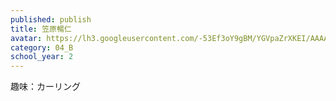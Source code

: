 ```yaml
---
published: publish
title: 笠原暢仁
avatar: https://lh3.googleusercontent.com/-53Ef3oY9gBM/YGVpaZrXKEI/AAAAAAAAUos/8oTkw6wc5YckEnHIErsaTySR-ZTrZzewgCE0YBhgLKroEAL1OcqzPb1A80melKvyLgTOWy8jh2H4CjL8i2JTrOaY7YI9XZPade-uzkRQYLqKFP8BgFpM4R1_YSrnBV45tlUPY_jk9m7G_MNMT6jG_co3KQ77xomffjWlYqA0wwJxOKVZC0IBeEGjZzFhzB0UEpr4n4A2Cuyb0FjLP4_2MUH962aFkdpMYjAINLlE_KXurl6QrD7bqVfJh0wRodWkDpK9YxXamPc5oHDY0k21K4dAcqWcFHTK9E4jnTBWeH8fgjJvuxgdUGpDaBoiaEEqOBW-MRj2GQH_VrYW3ppm2qseuGybR0E020HwNetoXhluH9Rqkf6s_Pn_z4YDbOH99PmHeACndG75a7_N_3eMW_ceoTWNuyNjVLNK0_f1HpTmBvOJtnfRf07GoZWDB4Mx_kiRyiAbp1618lG0ykSqgj8BapvQgU-mz2ek_YjFrm6z7is5ICYb0XR4MetuT0sUbOtfcWOHOlnHu8nkp_MOQeN72EEEQk6S8W9CuFBVdyuK4QD6RbRdCIeLqS2Nd_toIgA8REJit7_ekdCmYXbJNe3tf6J326Reds_KUdn9TRilmLgbNuM6QWw_u4XjfNMwt9d0CcvlzX3J5PUZtIFUGc-MTIonCiRs-fRJQRHXOvBifPf_Bwchqh7dF4482oCaujRzKhouPOB5_h3WNmWzNQDZfByg0-F9jyc6A4sl1U4UsEcHJyZMIZ0BrjCaLOvix7RREg2Sp6dbVRtd20g2tDrnVN7l2iqkSe9tNMP3WlYMG/IMG_4762.HEIC
category: 04_B
school_year: 2
---
```

趣味：カーリング